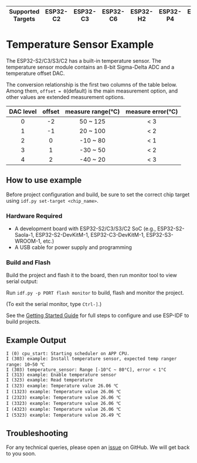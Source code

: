 | Supported Targets | ESP32-C2 | ESP32-C3 | ESP32-C6 | ESP32-H2 | ESP32-P4 | ESP32-S2 | ESP32-S3 |
| ----------------- | -------- | -------- | -------- | -------- | -------- | -------- | -------- |

# Temperature Sensor Example

The ESP32-S2/C3/S3/C2 has a built-in temperature sensor. The temperature sensor module contains an 8-bit Sigma-Delta ADC and a temperature offset DAC.

The conversion relationship is the first two columns of the table below. Among them, `offset = 0`(default) is the main measurement option, and other values are extended measurement options.

| DAC level | offset | measure range(℃) | measure error(℃) |
| :-------: | :----: | :--------------: | :--------------: |
|     0     |   -2   |     50 ~ 125     |       < 3        |
|     1     |   -1   |     20 ~ 100     |       < 2        |
|     2     |   0    |     -10 ~ 80     |       < 1        |
|     3     |   1    |     -30 ~ 50     |       < 2        |
|     4     |   2    |     -40 ~ 20     |       < 3        |

## How to use example

Before project configuration and build, be sure to set the correct chip target using `idf.py set-target <chip_name>`.

### Hardware Required

* A development board with ESP32-S2/C3/S3/C2 SoC (e.g., ESP32-S2-Saola-1, ESP32-S2-DevKitM-1, ESP32-C3-DevKitM-1, ESP32-S3-WROOM-1, etc.)
* A USB cable for power supply and programming

### Build and Flash

Build the project and flash it to the board, then run monitor tool to view serial output:

Run `idf.py -p PORT flash monitor` to build, flash and monitor the project.

(To exit the serial monitor, type ``Ctrl-]``.)

See the [Getting Started Guide](https://docs.espressif.com/projects/esp-idf/en/latest/esp32s2/get-started/index.html) for full steps to configure and use ESP-IDF to build projects.

## Example Output

```
I (0) cpu_start: Starting scheduler on APP CPU.
I (303) example: Install temperature sensor, expected temp ranger range: 10~50 ℃
I (303) temperature_sensor: Range [-10°C ~ 80°C], error < 1°C
I (313) example: Enable temperature sensor
I (323) example: Read temperature
I (323) example: Temperature value 26.06 ℃
I (1323) example: Temperature value 26.06 ℃
I (2323) example: Temperature value 26.06 ℃
I (3323) example: Temperature value 26.06 ℃
I (4323) example: Temperature value 26.06 ℃
I (5323) example: Temperature value 26.49 ℃

```

## Troubleshooting

For any technical queries, please open an [issue](https://github.com/espressif/esp-idf/issues) on GitHub. We will get back to you soon.
